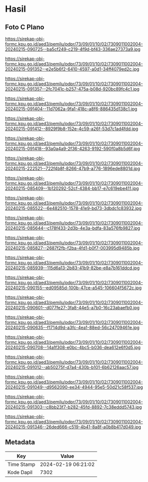 # Hasil

## Foto C Plano

https://sirekap-obj-formc.kpu.go.id/aed3/pemilu/pdpr/73/09/01/10/02/7309011002004-20240215-090725--ba5cf249-c219-4f9d-bf43-336ae27373a9.jpg

https://sirekap-obj-formc.kpu.go.id/aed3/pemilu/pdpr/73/09/01/10/02/7309011002004-20240215-091352--e2e5b6f2-6410-4597-a0d1-34ff4079ed2c.jpg

https://sirekap-obj-formc.kpu.go.id/aed3/pemilu/pdpr/73/09/01/10/02/7309011002004-20240215-091357--2fc7041c-b257-475a-b08d-920bc89fc4c1.jpg

https://sirekap-obj-formc.kpu.go.id/aed3/pemilu/pdpr/73/09/01/10/02/7309011002004-20240215-091404--11d7062a-9fa1-418c-a8f6-886435d138c1.jpg

https://sirekap-obj-formc.kpu.go.id/aed3/pemilu/pdpr/73/09/01/10/02/7309011002004-20240215-091412--8929f9b8-152e-4c59-a26f-53d7c1ad4fdd.jpg

https://sirekap-obj-formc.kpu.go.id/aed3/pemilu/pdpr/73/09/01/10/02/7309011002004-20240215-091418--93a0a4a9-2f36-4263-9192-590f0a8b5d6f.jpg

https://sirekap-obj-formc.kpu.go.id/aed3/pemilu/pdpr/73/09/01/10/02/7309011002004-20240215-222521--722f4b8f-8266-47b9-a776-1896ede8801d.jpg

https://sirekap-obj-formc.kpu.go.id/aed3/pemilu/pdpr/73/09/01/10/02/7309011002004-20240215-085409--1b120292-52cf-4384-bb17-e7c619ebe411.jpg

https://sirekap-obj-formc.kpu.go.id/aed3/pemilu/pdpr/73/09/01/10/02/7309011002004-20240215-085522--6e482510-1578-41e9-bd73-3dbdc1c83932.jpg

https://sirekap-obj-formc.kpu.go.id/aed3/pemilu/pdpr/73/09/01/10/02/7309011002004-20240215-085644--c178f433-2d3b-4e3a-bdfa-83a576fb9827.jpg

https://sirekap-obj-formc.kpu.go.id/aed3/pemilu/pdpr/73/09/01/10/02/7309011002004-20240215-085827--2687f2fb-f2ba-4fd1-b0f7-003995d9485b.jpg

https://sirekap-obj-formc.kpu.go.id/aed3/pemilu/pdpr/73/09/01/10/02/7309011002004-20240215-085939--115d6a13-2b83-41b9-82be-e8a7b161ddcd.jpg

https://sirekap-obj-formc.kpu.go.id/aed3/pemilu/pdpr/73/09/01/10/02/7309011002004-20240215-090155--ed09585d-100b-47ce-a545-106604f5672c.jpg

https://sirekap-obj-formc.kpu.go.id/aed3/pemilu/pdpr/73/09/01/10/02/7309011002004-20240215-090601--d077fe27-3fa8-44e5-a7b0-16c23abaefb0.jpg

https://sirekap-obj-formc.kpu.go.id/aed3/pemilu/pdpr/73/09/01/10/02/7309011002004-20240215-090635--f1714d9d-a3fc-4ea1-88ed-56c24709461e.jpg

https://sirekap-obj-formc.kpu.go.id/aed3/pemilu/pdpr/73/09/01/10/02/7309011002004-20240215-090708--14a1f308-e0bc-4bc5-b036-dea612e6f0d5.jpg

https://sirekap-obj-formc.kpu.go.id/aed3/pemilu/pdpr/73/09/01/10/02/7309011002004-20240215-091012--ab50275f-d7a4-430b-b101-6b62126aac57.jpg

https://sirekap-obj-formc.kpu.go.id/aed3/pemilu/pdpr/73/09/01/10/02/7309011002004-20240215-091049--d9562090-ee34-4944-95e5-50d21c58f537.jpg

https://sirekap-obj-formc.kpu.go.id/aed3/pemilu/pdpr/73/09/01/10/02/7309011002004-20240215-091303--c8bb23f7-b282-45fd-8892-7c38eddd5743.jpg

https://sirekap-obj-formc.kpu.go.id/aed3/pemilu/pdpr/73/09/01/10/02/7309011002004-20240215-091346--26ded666-c519-4b41-8a8f-a0b8b417d049.jpg


## Metadata

| Key        | Value               |
| ---------- | ------------------- |
| Time Stamp | 2024-02-19 06:21:02 |
| Kode Dapil | 7302                |



